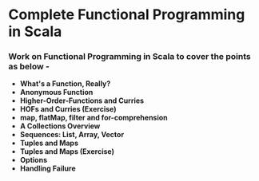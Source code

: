 # Complete Functional Programming in Scala


### Work on Functional Programming in Scala to cover the points as below -
- **What's a Function, Really?**
- **Anonymous Function**
- **Higher-Order-Functions and Curries**
- **HOFs and Curries (Exercise)**
- **map, flatMap, filter and for-comprehension**
- **A Collections Overview**
- **Sequences: List, Array, Vector**
- **Tuples and Maps**
- **Tuples and Maps (Exercise)**
- **Options**
- **Handling Failure**
